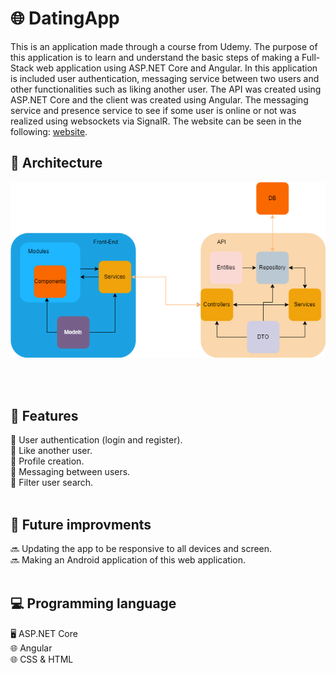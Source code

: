 # 🌐 DatingApp
This is an application made through a course from Udemy. The purpose of this application is to learn and understand the basic
steps of making a Full-Stack web application using ASP.NET Core and Angular. In this application is included user authentication, messaging
service between two users and other functionalities such as liking another user. The API was created using ASP.NET Core and the client was created using Angular. The messaging service and presence service to see if some user is online or not was realized using websockets via SignalR. The website can be seen in the following: [website](https://dtng-app.herokuapp.com/). 

## 🔧 Architecture

<p align="center">
  <img src="https://github.com/Vlad-Gheorghita/Photos/blob/master/DatingApp/DatingApp-Architecture3.png">
</p><br><br>

## :page_with_curl: Features

🔹 User authentication (login and register).<br>
🔹 Like another user.<br>
🔹 Profile creation.<br>
🔹 Messaging between users.<br>
🔹 Filter user search.<br>
<br>
## 🚀 Future improvments

🔜 Updating the app to be responsive to all devices and screen.<br>
🔜 Making an Android application of this web application.
<br><br>
## 💻 Programming language
🖥️ ASP.NET Core<br>
🌐 Angular<br>
🌐 CSS & HTML<br>
